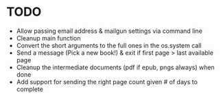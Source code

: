 # TODO

-   Allow passing email address & mailgun settings via command line
-   Cleanup main function
-   Convert the short arguments to the full ones in the os.system call
-   Send a message (Pick a new book!) & exit if first page > last available page
-   Cleanup the intermediate documents (pdf if epub, pngs always) when done
-   Add support for sending the right page count given # of days to complete

